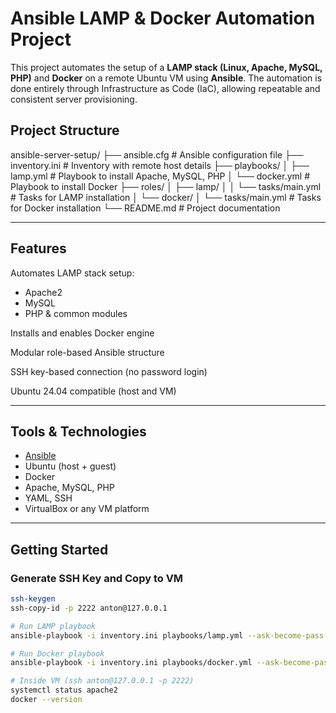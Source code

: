 # Ansible LAMP & Docker Automation Project

This project automates the setup of a **LAMP stack (Linux, Apache, MySQL, PHP)** and **Docker** on a remote Ubuntu VM using **Ansible**. The automation is done entirely through Infrastructure as Code (IaC), allowing repeatable and consistent server provisioning.

## Project Structure

ansible-server-setup/
├── ansible.cfg # Ansible configuration file
├── inventory.ini # Inventory with remote host details
├── playbooks/
│ ├── lamp.yml # Playbook to install Apache, MySQL, PHP
│ └── docker.yml # Playbook to install Docker
├── roles/
│ ├── lamp/
│ │ └── tasks/main.yml # Tasks for LAMP installation
│ └── docker/
│ └── tasks/main.yml # Tasks for Docker installation
└── README.md # Project documentation


---

## Features

Automates LAMP stack setup:  
- Apache2  
- MySQL  
- PHP & common modules

Installs and enables Docker engine

Modular role-based Ansible structure

SSH key-based connection (no password login)

Ubuntu 24.04 compatible (host and VM)

---

## Tools & Technologies

- [Ansible](https://www.ansible.com/)
- Ubuntu (host + guest)
- Docker
- Apache, MySQL, PHP
- YAML, SSH
- VirtualBox or any VM platform

---

## Getting Started

###  Generate SSH Key and Copy to VM
```bash
ssh-keygen
ssh-copy-id -p 2222 anton@127.0.0.1

# Run LAMP playbook
ansible-playbook -i inventory.ini playbooks/lamp.yml --ask-become-pass

# Run Docker playbook
ansible-playbook -i inventory.ini playbooks/docker.yml --ask-become-pass

# Inside VM (ssh anton@127.0.0.1 -p 2222)
systemctl status apache2
docker --version

